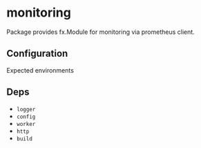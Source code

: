 # monitoring

Package provides fx.Module for monitoring via prometheus client.

## Configuration

Expected environments

## Deps

- `logger`
- `config`
- `worker`
- `http`
- `build`
